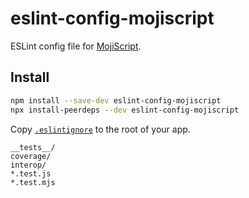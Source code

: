 # eslint-config-mojiscript

ESLint config file for [MojiScript](https://github.com/joelnet/MojiScript).

## Install

```bash
npm install --save-dev eslint-config-mojiscript
npx install-peerdeps --dev eslint-config-mojiscript
```

Copy [`.eslintignore`](.eslintignore) to the root of your app.

```
__tests__/
coverage/
interop/
*.test.js
*.test.mjs
```
